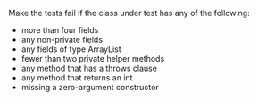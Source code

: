 Make the tests fail if the class under test has any of the following:

+ more than four fields
+ any non-private fields
+ any fields of type ArrayList
+ fewer than two private helper methods
+ any method that has a throws clause
+ any method that returns an int
+ missing a zero-argument constructor
